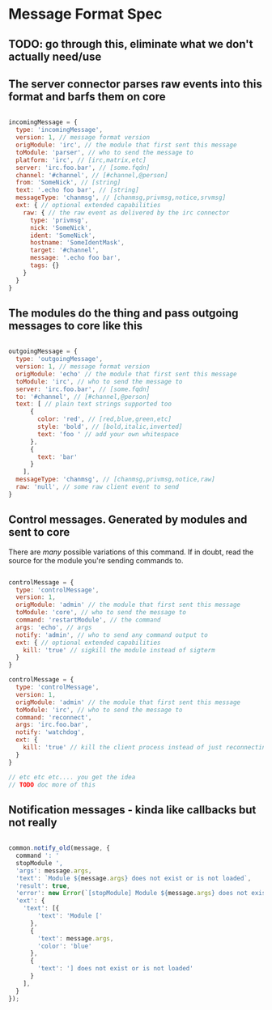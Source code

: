 # Message Format Spec

## TODO: go through this, eliminate what we don't actually need/use

## The server connector parses raw events into this format and barfs them on core

```javascript

incomingMessage = {
  type: 'incomingMessage',
  version: 1, // message format version
  origModule: 'irc', // the module that first sent this message
  toModule: 'parser', // who to send the message to
  platform: 'irc', // [irc,matrix,etc]
  server: 'irc.foo.bar', // [some.fqdn]
  channel: '#channel', // [#channel,@person]
  from: 'SomeNick', // [string]
  text: '.echo foo bar', // [string]
  messageType: 'chanmsg', // [chanmsg,privmsg,notice,srvmsg]
  ext: { // optional extended capabilities
    raw: { // the raw event as delivered by the irc connector
      type: 'privmsg',
      nick: 'SomeNick',
      ident: 'SomeNick',
      hostname: 'SomeIdentMask',
      target: '#channel',
      message: '.echo foo bar',
      tags: {}
    }
  }
}

```

## The modules do the thing and pass outgoing messages to core like this

```javascript

outgoingMessage = {
  type: 'outgoingMessage',
  version: 1, // message format version
  origModule: 'echo' // the module that first sent this message
  toModule: 'irc', // who to send the message to
  server: 'irc.foo.bar', // [some.fqdn]
  to: '#channel', // [#channel,@person]
  text: [ // plain text strings supported too
      {
        color: 'red', // [red,blue,green,etc]
        style: 'bold', // [bold,italic,inverted]
        text: 'foo ' // add your own whitespace
      },
      {
        text: 'bar'
      }
    ],
  messageType: 'chanmsg', // [chanmsg,privmsg,notice,raw]
  raw: 'null', // some raw client event to send
}

```

## Control messages. Generated by modules and sent to core

There are *many* possible variations of this command. If in doubt, read the source for the module you're sending commands to.

```javascript

controlMessage = {
  type: 'controlMessage',
  version: 1,
  origModule: 'admin' // the module that first sent this message
  toModule: 'core', // who to send the message to
  command: 'restartModule', // the command
  args: 'echo', // args
  notify: 'admin', // who to send any command output to
  ext: { // optional extended capabilities
    kill: 'true' // sigkill the module instead of sigterm
  }
}

controlMessage = {
  type: 'controlMessage',
  version: 1,
  origModule: 'admin' // the module that first sent this message
  toModule: 'irc', // who to send the message to
  command: 'reconnect',
  args: 'irc.foo.bar',
  notify: 'watchdog',
  ext: {
    kill: 'true' // kill the client process instead of just reconnecting
  }
}

// etc etc etc.... you get the idea
// TODO doc more of this

```

## Notification messages - kinda like callbacks but not really

```javascript

common.notify_old(message, {
  command ': '
  stopModule ',
  'args': message.args,
  'text': `Module ${message.args} does not exist or is not loaded`,
  'result': true,
  'error': new Error(`[stopModule] Module ${message.args} does not exist or is not loaded`)
  'ext': {
    'text': [{
        'text': 'Module ['
      },
      {
        'text': message.args,
        'color': 'blue'
      },
      {
        'text': '] does not exist or is not loaded'
      }
    ],
  }
});

```
